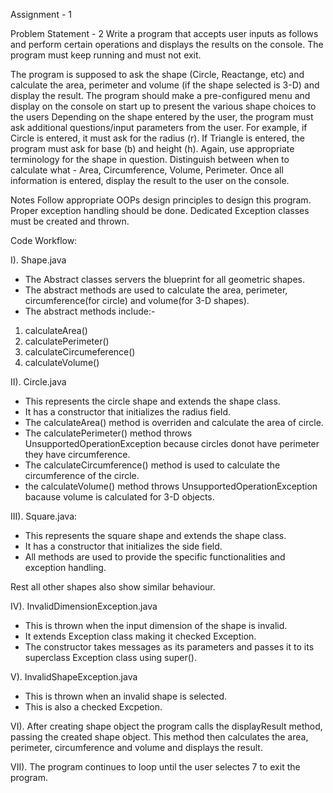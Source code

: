 Assignment - 1

Problem Statement - 2
Write a program that accepts user inputs as follows and perform certain operations and displays the results on the console. The program must keep running and must not exit.

The program is supposed to ask the shape (Circle, Reactange, etc) and calculate the area, perimeter and volume (if the shape selected is 3-D) and display the result. The program should make a pre-configured menu and display on the console on start up to present the various shape choices to the users
Depending on the shape entered by the user, the program must ask additional questions/input parameters from the user. For example, if Circle is entered, it must ask for the radius (r). If Triangle is entered, the program must ask for base (b) and height (h).
Again, use appropriate terminology for the shape in question. Distinguish between when to calculate what - Area, Circumference, Volume, Perimeter.
Once all information is entered, display the result to the user on the console.


Notes
Follow appropriate OOPs design principles to design this program.
Proper exception handling should be done. 
Dedicated Exception classes must be created and thrown. 

Code Workflow: 

I). Shape.java
 - The Abstract classes servers the blueprint for all geometric shapes.
 - The abstract methods are used to calculate the area, perimeter, circumference(for circle) and volume(for 3-D shapes).
 - The abstract methods include:- 
 1. calculateArea()
 2. calculatePerimeter()
 3. calculateCircumeference()
 4. calculateVolume()
 
II). Circle.java
 - This represents the circle shape and extends the shape class.
 - It has a constructor that initializes the radius field.
 - The calculateArea() method is overriden and calculate the area of circle.
 - The calculatePerimeter() method throws UnsupportedOperationException because circles donot have perimeter they have circumference.
 - The calculateCircumference() method is used to calculate the circumference of the circle.
 - the calculateVolume() method throws UnsupportedOperationException bacause volume is calculated for 3-D objects.

III). Square.java:
 - This represents the square shape and extends the shape class.
 - It has a constructor that initializes the side field.
 - All methods are used to provide the specific functionalities and exception handling.
 
 Rest all other shapes also show similar behaviour.
 
IV). InvalidDimensionException.java
 - This is thrown when the input dimension of the shape is invalid.
 - It extends Exception class making it checked Exception.
 - The constructor takes messages as its parameters and passes it to its superclass Exception class using super().

V). InvalidShapeException.java
 - This is thrown when an invalid shape is selected.
 - This is also a checked Excpetion.
 
VI). After creating shape object the program calls the displayResult method, passing the created shape object.
This method then calculates the area, perimeter, circumference and volume and displays the result.

VII). The program continues to loop until the user selectes 7 to exit the program.

